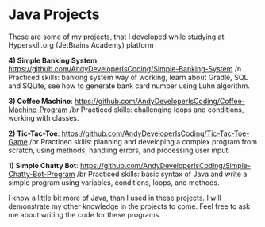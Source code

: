 # Java Projects
These are some of my projects, that I developed while studying at Hyperskill.org (JetBrains Academy) platform


**4) Simple Banking System**: https://github.com/AndyDeveloperIsCoding/Simple-Banking-System /n
Practiced skills: banking system way of working, learn about Gradle, SQL and SQLite, see how to generate bank card number using Luhn algorithm.

**3) Coffee Machine**: https://github.com/AndyDeveloperIsCoding/Coffee-Machine-Program /br
Practiced skills: challenging loops and conditions, working with classes.

**2) Tic-Tac-Toe**: https://github.com/AndyDeveloperIsCoding/Tic-Tac-Toe-Game /br
Practiced skills: planning and developing a complex program from scratch, using methods, handling errors, and processing user input.

**1) Simple Chatty Bot**: https://github.com/AndyDeveloperIsCoding/Simple-Chatty-Bot-Program /br
Practiced skills: basic syntax of Java and write a simple program using variables, conditions, loops, and methods.

I know a little bit more of Java, than I used in these projects. I will demonstrate my other knowledge in the projects to come.
Feel free to ask me about writing the code for these programs.
